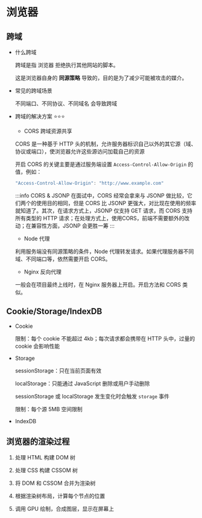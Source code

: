 # 浏览器

## 跨域

- 什么跨域

  跨域是指 <span class="p-txt">浏览器</span> 拒绝执行其他网站的脚本。

  这是浏览器自身的 **同源策略** 导致的，目的是为了减少可能被攻击的媒介。

- 常见的跨域场景

  不同端口、不同协议、不同域名 会导致跨域

- 跨域的解决方案 ⭐⭐⭐

  - CORS 跨域资源共享

  CORS 是一种基于 HTTP 头的机制，允许服务器标识自己以外的其它源（域、协议或端口），使浏览器允许这些源访问加载自己的资源

  开启 CORS 的关键主要是通过服务端设置 `Access-Control-Allow-Origin` 的值，例如：

  ```JavaScript
  "Access-Control-Allow-Origin": "http://www.example.com"
  ```

  :::info CORS & JSONP
  在面试中，CORS 经常会拿来与 JSONP 做比较，它们两个的使用目的相同，但是 CORS 比 JSONP 更强大，对比现在使用的频率就知道了。其次，在请求方式上，JSONP 仅支持 GET 请求，而 CORS 支持所有类型的 HTTP 请求；在处理方式上，使用CORS，前端不需要额外的改动；在兼容性方面，JSONP 会更胜一筹
  ::: 

  - Node 代理

  利用服务端没有同源策略的条件，Node 代理转发请求。如果代理服务器不同域、不同端口等，依然需要开启 CORS。

  - Nginx 反向代理

  一般会在项目最终上线时，在 Nginx 服务器上开启。开启方法和 CORS 类似。


## Cookie/Storage/IndexDB

- Cookie

  限制：每个 cookie 不能超过 4kb；每次请求都会携带在 HTTP 头中，过量的 cookie 会影响性能

- Storage

  sessionStorage：只在当前页面有效

  localStorage：只能通过 JavaScript 删除或用户手动删除

  sessionStorage 或 localStorage 发生变化时会触发 `storage` 事件

  限制：每个源 5MB 空间限制

- IndexDB

## 浏览器的渲染过程

  1. 处理 HTML 构建 DOM 树

  2. 处理 CSS 构建 CSSOM 树

  3. 将 DOM 和 CSSOM 合并为渲染树

  4. 根据渲染树布局，计算每个节点的位置

  5. 调用 GPU 绘制，合成图层，显示在屏幕上
